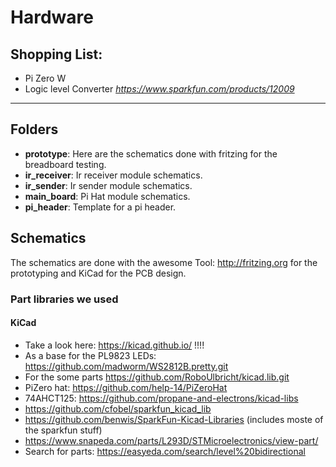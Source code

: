 # Hardware

## Shopping List:

* Pi Zero W
* Logic level Converter *https://www.sparkfun.com/products/12009*
* **


## Folders

* **prototype**: Here are the schematics done with fritzing for the breadboard testing.
* **ir_receiver**: Ir receiver module schematics.
* **ir_sender**: Ir sender module schematics.
* **main_board**: Pi Hat module schematics.
* **pi_header**: Template for a pi header.

## Schematics

The schematics are done with the awesome Tool: http://fritzing.org for the prototyping and KiCad for the PCB design.


### Part libraries we used

#### KiCad

* Take a look here: https://kicad.github.io/ !!!!
* As a base for the PL9823 LEDs: https://github.com/madworm/WS2812B.pretty.git
* For the some parts https://github.com/RoboUlbricht/kicad.lib.git
* PiZero hat: https://github.com/help-14/PiZeroHat
* 74AHCT125: https://github.com/propane-and-electrons/kicad-libs
* https://github.com/cfobel/sparkfun_kicad_lib
* https://github.com/benwis/SparkFun-Kicad-Libraries (includes moste of the sparkfun stuff)
* https://www.snapeda.com/parts/L293D/STMicroelectronics/view-part/
* Search for parts: https://easyeda.com/search/level%20bidirectional
